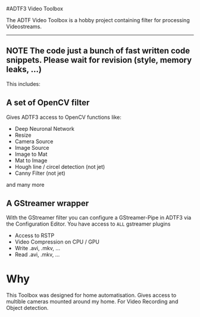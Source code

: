 
#ADTF3 Video Toolbox

The ADTF Video Toolbox is a hobby project containing filter for processing Videostreams. 

---
**NOTE**
The code just a bunch of fast written code snippets. Please wait for revision (style, memory leaks, ...)
---

This includes: 

## A set of OpenCV filter

Gives ADTF3 access to OpenCV functions like:

* Deep Neuronal Network 
* Resize
* Camera Source
* Image Source
* Image to Mat
* Mat to Image
* Hough line / circel detection (not jet)
* Canny Filter (not jet)

and many more

## A GStreamer wrapper

With the GStreamer filter you can configure a GStreamer-Pipe in ADTF3 via the Configuration Editor.
You have access to `ALL` gstreamer plugins

* Access to RSTP
* Video Compression on CPU / GPU
* Write .avi, .mkv, ...
* Read .avi, .mkv, ...


# Why

This Toolbox was designed for home automatisation. Gives access to multible cameras mounted around my home. 
For Video Recording and Object detection.